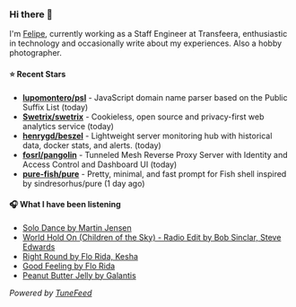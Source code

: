 ### Hi there 👋

I'm [Felipe](https://felipevm.com), currently working as a Staff Engineer at Transfeera, enthusiastic in technology and occasionally write about my experiences. Also a hobby photographer.

#### ⭐ Recent Stars
- **[lupomontero/psl](https://github.com/lupomontero/psl)** - JavaScript domain name parser based on the Public Suffix List (today)
- **[Swetrix/swetrix](https://github.com/Swetrix/swetrix)** - Cookieless, open source and privacy-first web analytics service (today)
- **[henrygd/beszel](https://github.com/henrygd/beszel)** - Lightweight server monitoring hub with historical data, docker stats, and alerts. (today)
- **[fosrl/pangolin](https://github.com/fosrl/pangolin)** - Tunneled Mesh Reverse Proxy Server with Identity and Access Control and Dashboard UI (today)
- **[pure-fish/pure](https://github.com/pure-fish/pure)** - Pretty, minimal, and fast prompt for Fish shell inspired by sindresorhus/pure (1 day ago)

#### 🎧 What I have been listening
- [Solo Dance by Martin Jensen](https://open.spotify.com/track/10AsRVRdU07cMAFHeGYO3c)
- [World Hold On (Children of the Sky) - Radio Edit by Bob Sinclar, Steve Edwards](https://open.spotify.com/track/3HGwI9qwq5XqBDeZBV3zti)
- [Right Round by Flo Rida, Kesha](https://open.spotify.com/track/7EH2enDP1q3upRqctbOz3n)
- [Good Feeling by Flo Rida](https://open.spotify.com/track/2LEF1A8DOZ9wRYikWgVlZ8)
- [Peanut Butter Jelly by Galantis](https://open.spotify.com/track/3aIhJDHxr1kgTSnutJxPTH)

_Powered by [TuneFeed](https://tunefeed.app?ref=github.com)_

